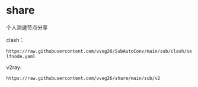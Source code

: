 # share
个人测速节点分享

clash：

`https://raw.githubusercontent.com/vveg26/SubAutoConv/main/sub/clash/selfnode.yaml`

v2ray:

`https://raw.githubusercontent.com/vveg26/share/main/sub/v2`
